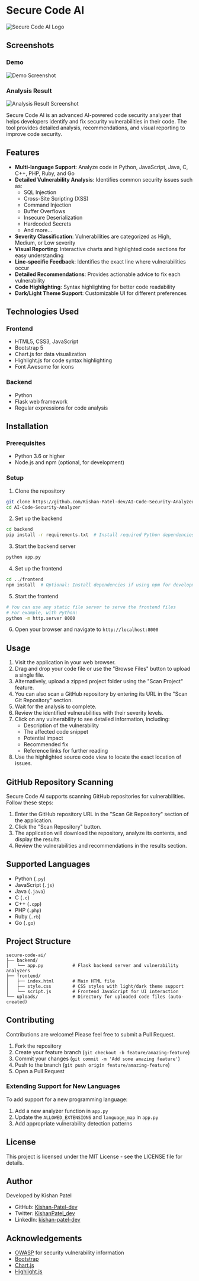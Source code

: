 # Secure Code AI

![Secure Code AI Logo](https://raw.githubusercontent.com/Kishan-Patel-dev/AI-Code-Security-Analyzer/main/assets/logo.png)

## Screenshots

### Demo
![Demo Screenshot](asset/Demo.png)

### Analysis Result
<img src="asset/Result.png" alt="Analysis Result Screenshot">

Secure Code AI is an advanced AI-powered code security analyzer that helps developers identify and fix security vulnerabilities in their code. The tool provides detailed analysis, recommendations, and visual reporting to improve code security.

## Features

- **Multi-language Support**: Analyze code in Python, JavaScript, Java, C, C++, PHP, Ruby, and Go
- **Detailed Vulnerability Analysis**: Identifies common security issues such as:
  - SQL Injection
  - Cross-Site Scripting (XSS)
  - Command Injection
  - Buffer Overflows
  - Insecure Deserialization
  - Hardcoded Secrets
  - And more...
- **Severity Classification**: Vulnerabilities are categorized as High, Medium, or Low severity
- **Visual Reporting**: Interactive charts and highlighted code sections for easy understanding
- **Line-specific Feedback**: Identifies the exact line where vulnerabilities occur
- **Detailed Recommendations**: Provides actionable advice to fix each vulnerability
- **Code Highlighting**: Syntax highlighting for better code readability
- **Dark/Light Theme Support**: Customizable UI for different preferences

## Technologies Used

### Frontend
- HTML5, CSS3, JavaScript
- Bootstrap 5
- Chart.js for data visualization
- Highlight.js for code syntax highlighting
- Font Awesome for icons

### Backend
- Python
- Flask web framework
- Regular expressions for code analysis

## Installation

### Prerequisites
- Python 3.6 or higher
- Node.js and npm (optional, for development)

### Setup

1. Clone the repository
```bash
git clone https://github.com/Kishan-Patel-dev/AI-Code-Security-Analyzer.git
cd AI-Code-Security-Analyzer
```

2. Set up the backend
```bash
cd backend
pip install -r requirements.txt  # Install required Python dependencies
```

3. Start the backend server
```bash
python app.py
```

4. Set up the frontend
```bash
cd ../frontend
npm install  # Optional: Install dependencies if using npm for development
```

5. Start the frontend
```bash
# You can use any static file server to serve the frontend files
# For example, with Python:
python -m http.server 8000
```

6. Open your browser and navigate to `http://localhost:8000`

## Usage

1. Visit the application in your web browser.
2. Drag and drop your code file or use the "Browse Files" button to upload a single file.
3. Alternatively, upload a zipped project folder using the "Scan Project" feature.
4. You can also scan a GitHub repository by entering its URL in the "Scan Git Repository" section.
5. Wait for the analysis to complete.
6. Review the identified vulnerabilities with their severity levels.
7. Click on any vulnerability to see detailed information, including:
   - Description of the vulnerability
   - The affected code snippet
   - Potential impact
   - Recommended fix
   - Reference links for further reading
8. Use the highlighted source code view to locate the exact location of issues.

## GitHub Repository Scanning

Secure Code AI supports scanning GitHub repositories for vulnerabilities. Follow these steps:

1. Enter the GitHub repository URL in the "Scan Git Repository" section of the application.
2. Click the "Scan Repository" button.
3. The application will download the repository, analyze its contents, and display the results.
4. Review the vulnerabilities and recommendations in the results section.

## Supported Languages

- Python (`.py`)
- JavaScript (`.js`)
- Java (`.java`)
- C (`.c`)
- C++ (`.cpp`)
- PHP (`.php`)
- Ruby (`.rb`)
- Go (`.go`)

## Project Structure

```
secure-code-ai/
├── backend/
│   └── app.py           # Flask backend server and vulnerability analyzers
├── frontend/
│   ├── index.html       # Main HTML file
│   ├── style.css        # CSS styles with light/dark theme support
│   └── script.js        # Frontend JavaScript for UI interaction
└── uploads/             # Directory for uploaded code files (auto-created)
```


## Contributing

Contributions are welcome! Please feel free to submit a Pull Request.

1. Fork the repository
2. Create your feature branch (`git checkout -b feature/amazing-feature`)
3. Commit your changes (`git commit -m 'Add some amazing feature'`)
4. Push to the branch (`git push origin feature/amazing-feature`)
5. Open a Pull Request

### Extending Support for New Languages

To add support for a new programming language:
1. Add a new analyzer function in `app.py`
2. Update the `ALLOWED_EXTENSIONS` and `language_map` in `app.py`
3. Add appropriate vulnerability detection patterns

## License

This project is licensed under the MIT License - see the LICENSE file for details.

## Author

Developed by Kishan Patel

- GitHub: [Kishan-Patel-dev](https://github.com/Kishan-Patel-dev/)
- Twitter: [KishanPatel_dev](https://x.com/KishanPatel_dev)
- LinkedIn: [kishan-patel-dev](https://www.linkedin.com/in/kishan-patel-dev/)

## Acknowledgements

- [OWASP](https://owasp.org/) for security vulnerability information
- [Bootstrap](https://getbootstrap.com/)
- [Chart.js](https://www.chartjs.org/)
- [Highlight.js](https://highlightjs.org/)
